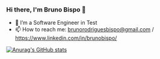 ### Hi there, I'm Bruno Bispo 👋



- 🔭 I’m a Software Engineer in Test
- 📫 How to reach me: brunorodriguesbispo@gmail.com / https://www.linkedin.com/in/brunobispo/




[![Anurag's GitHub stats](https://github-readme-stats.vercel.app/api?username=anuraghazra)](https://github.com/brunoskape/github-readme-stats)
